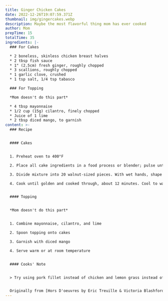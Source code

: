 ```yaml
---
title: Ginger Chicken Cakes
date: 2022-12-26T19:07:59.371Z
thumbnail: img/gingercakes.webp
description: Maybe the most flavorful thing mom has ever cooked
author: Mom
prepTime: 15
totalTime: 35
ingredients: |-
  ### F﻿or Cakes

  * 2﻿ boneless, skinless chicken breast halves
  * 2﻿ tbsp fish sauce
  * 1﻿" (2.5cm) fresh ginger, roughly chopped
  * 3﻿ scallions, roughly chopped
  * 1﻿ garlic clove, crushed
  * 1﻿ tsp salt, 1/4 tsp tabasco

  ### F﻿or Topping

  *M﻿om doesn't do this part*

  * 4﻿ tbsp mayonnaise
  * 1﻿/2 cup (15g) cilantro, finely chopped
  * J﻿uice of 1 lime
  * 2﻿ tbsp diced mango, to garnish
content: >-
  ### R﻿ecipe


  #### C﻿akes


  1. P﻿reheat oven to 400°F

  2. Place all cake ingredients in a food process or blender; pulse until finely minced

  3. Divide mixture into 20 walnut-sized pieces. With wet hands, shape each piece into a ball and flatten into a cake. Place cakes on a greased baking sheet

  4. Cook until golden and cooked through, about 12 minutes. Cool to warm or room temperature


  #### T﻿opping


  *M﻿om doesn't do this part*


  1. Combine mayonnaise, cilantro, and lime

  2. S﻿poon topping onto cakes

  3. G﻿arnish with diced mango

  4. S﻿erve warm or at room temperature


  #### C﻿ooks' Note


  > T﻿ry using pork fillet instead of chicken and lemon grass instead of ginger for a tasty variation o these Asian-inspired cakes


  O﻿riginally from [Hors D'oeuvres by Eric Treuille & Victoria Blashford-Snell](https://www.thriftbooks.com/w/hors-doeuvres_eric-treuille/304980/#edition=6128297&idiq=3913775)
---
```

